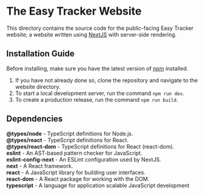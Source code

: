 # The Easy Tracker Website

This directory contains the source code for the public-facing Easy Tracker website;
a website written using [NextJS](https://nextjs.org/) with server-side rendering.

## Installation Guide

Before installing, make sure you have the latest version of [npm](https://www.npmjs.com/) installed.

1. If you have not already done so, clone the repository and navigate to the website directory.
2. To start a local development server, run the command `npm run dev`.
3. To create a production release, run the command `npm run build`.

## Dependencies

**@types/node** - TypeScript definitions for Node.js.
<br />
**@types/react** - TypeScript definitions for React.
<br />
**@types/react-dom** - TypeScript definitions for React (react-dom).
<br />
**eslint** - An AST-based pattern checker for JavaScript.
<br />
**eslint-config-next** - An ESLint configuration used by NextJS.
<br />
**next** - A React framework.
<br />
**react** - A JavaScript library for building user interfaces.
<br />
**react-dom** - A React package for working with the DOM.
<br />
**typescript** - A language for application scalable JavaScript development
